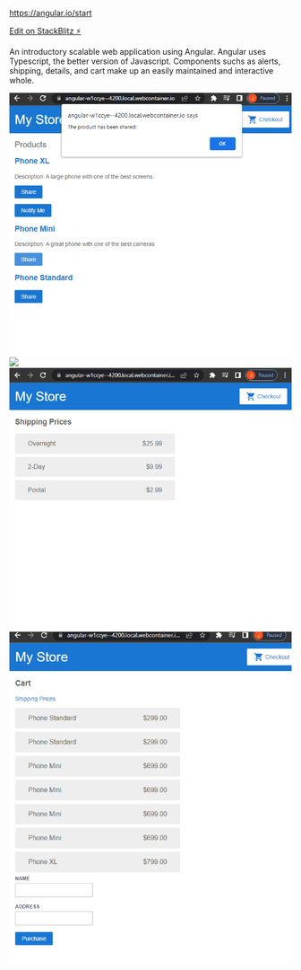 https://angular.io/start

[Edit on StackBlitz ⚡️](https://stackblitz.com/edit/angular-w1ccye)


An introductory scalable web application using Angular.
Angular uses Typescript, the better version of Javascript.
Components suchs as alerts, shipping, details, and cart make up an easily maintained and interactive whole.


![](screenshots/alerts.png)
![](screenshots/cart.png)
![](screenshots/shipping.png)
![](screenshots/checkoutForm.png)
